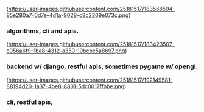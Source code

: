 (https://user-images.githubusercontent.com/25181517/183568594-85e280a7-0d7e-4d1a-9028-c8c2209e073c.png)
### algorithms, cli and apis.

(https://user-images.githubusercontent.com/25181517/183423507-c056a6f9-1ba8-4312-a350-19bcbc5a8697.png)
### backend w/ django, restful apis, sometimes pygame w/ opengl.

(https://user-images.githubusercontent.com/25181517/192149581-88194d20-1a37-4be8-8801-5dc0017ffbbe.png)
### cli, restful apis, 

